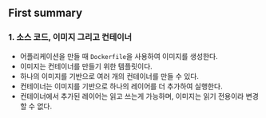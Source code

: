 ## First summary

### 1. 소스 코드, 이미지 그리고 컨테이너

* 어플리케이션을 만들 때 `Dockerfile`을 사용하여 이미지를 생성한다.
* 이미지는 컨테이너를 만들기 위한 템플릿이다.
* 하나의 이미지를 기반으로 여러 개의 컨테이너를 만들 수 있다.
* 컨테이너는 이미지를 기반으로 하나의 레이어를 더 추가하여 실행한다.
* 컨테이너에서 추가된 레이어는 읽고 쓰는게 가능하며, 이미지는 읽기 전용이라 변경할 수 없다.